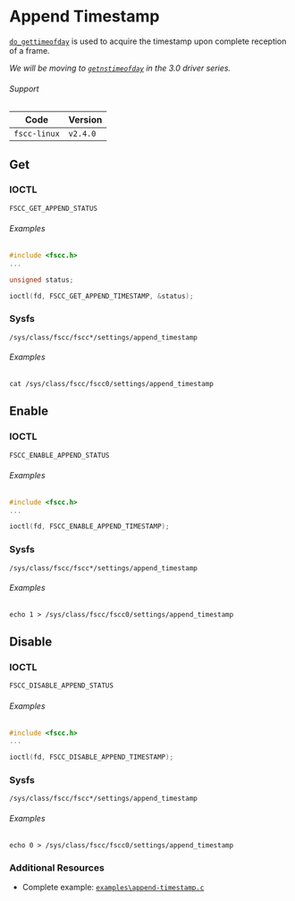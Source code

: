 # Append Timestamp

[`do_gettimeofday`](http://www.fsl.cs.sunysb.edu/kernel-api/re29.html)
is used to acquire the timestamp upon complete reception of a frame.

_We will be moving to 
[`getnstimeofday`](http://www.gnugeneration.com/books/linux/2.6.20/kernel-api/re32.html)
in the 3.0 driver series._


###### Support
| Code         | Version
| ------------ | --------
| `fscc-linux` | `v2.4.0` 


## Get
### IOCTL
```c
FSCC_GET_APPEND_STATUS
```

###### Examples
```c
#include <fscc.h>
...

unsigned status;

ioctl(fd, FSCC_GET_APPEND_TIMESTAMP, &status);
```

### Sysfs
```
/sys/class/fscc/fscc*/settings/append_timestamp
```

###### Examples
```
cat /sys/class/fscc/fscc0/settings/append_timestamp
```


## Enable
### IOCTL
```c
FSCC_ENABLE_APPEND_STATUS
```

###### Examples
```c
#include <fscc.h>
...

ioctl(fd, FSCC_ENABLE_APPEND_TIMESTAMP);
```

### Sysfs
```
/sys/class/fscc/fscc*/settings/append_timestamp
```

###### Examples
```
echo 1 > /sys/class/fscc/fscc0/settings/append_timestamp
```


## Disable
### IOCTL
```c
FSCC_DISABLE_APPEND_STATUS
```

###### Examples
```c
#include <fscc.h>
...

ioctl(fd, FSCC_DISABLE_APPEND_TIMESTAMP);
```

### Sysfs
```
/sys/class/fscc/fscc*/settings/append_timestamp
```

###### Examples
```
echo 0 > /sys/class/fscc/fscc0/settings/append_timestamp
```


### Additional Resources
- Complete example: [`examples\append-timestamp.c`](https://github.com/commtech/fscc-linux/blob/master/examples/append-timestamp.c)
